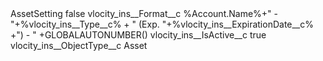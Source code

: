 <?xml version="1.0" encoding="UTF-8"?>
<CustomMetadata xmlns="http://soap.sforce.com/2006/04/metadata" xmlns:xsi="http://www.w3.org/2001/XMLSchema-instance" xmlns:xsd="http://www.w3.org/2001/XMLSchema">
    <label>AssetSetting</label>
    <protected>false</protected>
    <values>
        <field>vlocity_ins__Format__c</field>
        <value xsi:type="xsd:string">%Account.Name%+&quot; - &quot;+%vlocity_ins__Type__c% + &quot; (Exp. &quot;+%vlocity_ins__ExpirationDate__c% +&quot;) - &quot; +GLOBALAUTONUMBER()</value>
    </values>
    <values>
        <field>vlocity_ins__IsActive__c</field>
        <value xsi:type="xsd:boolean">true</value>
    </values>
    <values>
        <field>vlocity_ins__ObjectType__c</field>
        <value xsi:type="xsd:string">Asset</value>
    </values>
</CustomMetadata>
